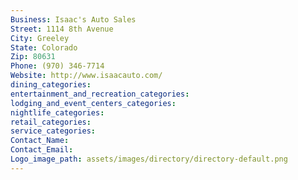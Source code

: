 ```yaml
---
Business: Isaac's Auto Sales
Street: 1114 8th Avenue
City: Greeley
State: Colorado
Zip: 80631
Phone: (970) 346-7714
Website: http://www.isaacauto.com/
dining_categories: 
entertainment_and_recreation_categories: 
lodging_and_event_centers_categories: 
nightlife_categories: 
retail_categories: 
service_categories: 
Contact_Name: 
Contact_Email: 
Logo_image_path: assets/images/directory/directory-default.png
---
```

